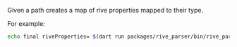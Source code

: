 Given a path creates a map of rive properties mapped to their type.

For example:

```bash
echo final riveProperties= $(dart run packages/rive_parser/bin/rive_parser.dart third_party/submodules/rive-cpp/dev/defs/)";" > packages/rive_generator/lib/src/rive_properties.dart
```
